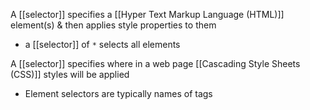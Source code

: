 A [[selector]] specifies a [[Hyper Text Markup Language (HTML)]] element(s) & then applies style properties to them
- a [[selector]] of `*` selects all elements

A [[selector]] specifies where in a web page [[Cascading Style Sheets (CSS)]] styles will be applied
- Element selectors are typically names of tags